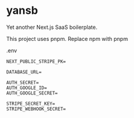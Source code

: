 # yansb

Yet another Next.js SaaS boilerplate.

This project uses pnpm. Replace npm with pnpm

.env
```
NEXT_PUBLIC_STRIPE_PK=

DATABASE_URL=

AUTH_SECRET=
AUTH_GOOGLE_ID=
AUTH_GOOGLE_SECRET=

STRIPE_SECRET_KEY=
STRIPE_WEBHOOK_SECRET=
```